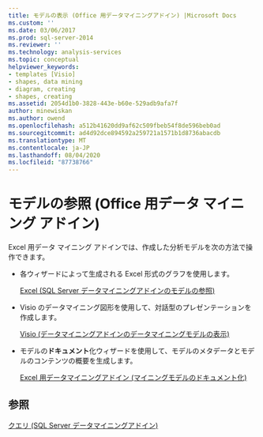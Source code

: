 ```yaml
---
title: モデルの表示 (Office 用データマイニングアドイン) |Microsoft Docs
ms.custom: ''
ms.date: 03/06/2017
ms.prod: sql-server-2014
ms.reviewer: ''
ms.technology: analysis-services
ms.topic: conceptual
helpviewer_keywords:
- templates [Visio]
- shapes, data mining
- diagram, creating
- shapes, creating
ms.assetid: 2054d1b0-3828-443e-b60e-529adb9afa7f
author: minewiskan
ms.author: owend
ms.openlocfilehash: a512b41620dd9af62c509fbeb54f8de596beb0ad
ms.sourcegitcommit: ad4d92dce894592a259721a1571b1d8736abacdb
ms.translationtype: MT
ms.contentlocale: ja-JP
ms.lasthandoff: 08/04/2020
ms.locfileid: "87738766"
---
```

# <a name="viewing-models-data-mining-add-ins-for-office"></a>モデルの参照 (Office 用データ マイニング アドイン)
  Excel 用データ マイニング アドインでは、作成した分析モデルを次の方法で操作できます。  
  
-   各ウィザードによって生成される Excel 形式のグラフを使用します。  
  
     [Excel &#40;SQL Server データマイニングアドインのモデルの参照&#41;](browsing-models-in-excel-sql-server-data-mining-add-ins.md)  
  
-   Visio のデータマイニング図形を使用して、対話型のプレゼンテーションを作成します。  
  
     [Visio &#40;データマイニングアドインのデータマイニングモデルの表示&#41;](viewing-data-mining-models-in-visio-data-mining-add-ins.md)  
  
-   モデルの**ドキュメント**化ウィザードを使用して、モデルのメタデータとモデルのコンテンツの概要を生成します。  
  
     [Excel 用データマイニングアドイン &#40;マイニングモデルのドキュメント化&#41;](documenting-mining-models-data-mining-add-ins-for-excel.md)  
  
## <a name="see-also"></a>参照  
 [クエリ &#40;SQL Server データマイニングアドイン&#41;](query-sql-server-data-mining-add-ins.md)  
  
  
